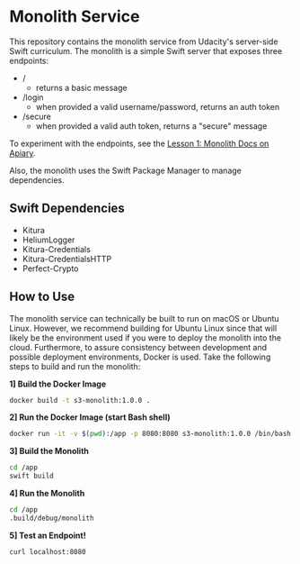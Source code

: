 # Monolith Service

This repository contains the monolith service from Udacity's server-side Swift curriculum. The monolith is a simple Swift server that exposes three endpoints:

- /
  - returns a basic message
- /login
  - when provided a valid username/password, returns an auth token
- /secure
  - when provided a valid auth token, returns a "secure" message

To experiment with the endpoints, see the [Lesson 1: Monolith Docs on Apiary](http://docs.l1monolith.apiary.io/#).

Also, the monolith uses the Swift Package Manager to manage dependencies.

## Swift Dependencies

- Kitura
- HeliumLogger
- Kitura-Credentials
- Kitura-CredentialsHTTP
- Perfect-Crypto

## How to Use

The monolith service can technically be built to run on macOS or Ubuntu Linux. However, we recommend building for Ubuntu Linux since that will likely be the environment used if you were to deploy the monolith into the cloud. Furthermore, to assure consistency between development and possible deployment environments, Docker is used. Take the following steps to build and run the monolith:

**1] Build the Docker Image**

```bash
docker build -t s3-monolith:1.0.0 .
```

**2] Run the Docker Image (start Bash shell)**

```bash
docker run -it -v $(pwd):/app -p 8080:8080 s3-monolith:1.0.0 /bin/bash
```

**3] Build the Monolith**

```bash
cd /app
swift build
```

**4] Run the Monolith**

```bash
cd /app
.build/debug/monolith
```

**5] Test an Endpoint!**

```bash
curl localhost:8080
```
